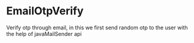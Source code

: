 # EmailOtpVerify
Verify otp through email, in this we first send random otp to the user with the help of javaMailSender api
